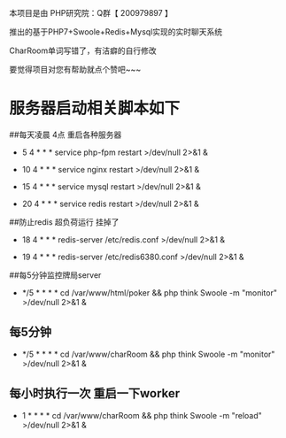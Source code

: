 本项目是由 PHP研究院：Q群【 200979897 】

推出的基于PHP7+Swoole+Redis+Mysql实现的实时聊天系统

CharRoom单词写错了，有洁癖的自行修改

要觉得项目对您有帮助就点个赞吧~~~

服务器启动相关脚本如下
===============

##每天凌晨 4点 重启各种服务器
 + 5  4 * * * service php-fpm restart  >/dev/null 2>&1 &

 + 10 4 * * * service nginx restart  >/dev/null 2>&1 &

 + 15 4 * * * service mysql restart  >/dev/null 2>&1 &

 + 20 4 * * * service redis restart  >/dev/null 2>&1 &
 
##防止redis 超负荷运行 挂掉了
 + 18 4 * * * redis-server  /etc/redis.conf  >/dev/null 2>&1 &

 + 19 4 * * * redis-server  /etc/redis6380.conf  >/dev/null 2>&1 &


##每5分钟监控牌局server
 + */5 * * * * cd /var/www/html/poker && php think Swoole -m "monitor"  >/dev/null 2>&1 &

## 每5分钟
 + */5 * * * * cd /var/www/charRoom  && php think Swoole -m "monitor"  >/dev/null 2>&1 &

## 每小时执行一次 重启一下worker
 + 1 * * * *  cd /var/www/charRoom  && php think Swoole -m "reload"  >/dev/null 2>&1 &
